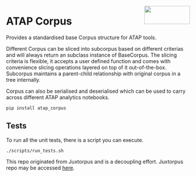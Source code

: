<a href="https://atap.edu.au"><img src="https://www.atap.edu.au/atap-logo.png" width="125" height="50" align="right"></a>  
# ATAP Corpus

Provides a standardised base Corpus structure for ATAP tools.

Different Corpus can be sliced into subcorpus based on different criterias and will always return an subclass
instance of BaseCorpus.
The slicing criteria is flexible, it accepts a user defined function and comes with convenience slicing
operations layered on top of it out-of-the-box.
Subcorpus maintains a parent-child relationship with original corpus in a tree internally.

Corpus can also be serialised and deserialised which can be used to carry across different ATAP analytics notebooks.

```shell
pip install atap_corpus
```

[//]: # (### Extras: Viz:)

[//]: # ()
[//]: # (Out of the box, Corpus also comes with simple and quick visualisations such as word clouds, timelines etc.)

[//]: # ()
[//]: # (```shell)

[//]: # (pip install atap_corpus[viz])

[//]: # (```)

## Tests

To run all the unit tests, there is a script you can execute.

```shell
./scripts/run_tests.sh
```

This repo originated from Juxtorpus and is a decoupling effort.
Juxtorpus repo may be accessed [here](https://github.com/Sydney-Informatics-Hub/juxtorpus).
